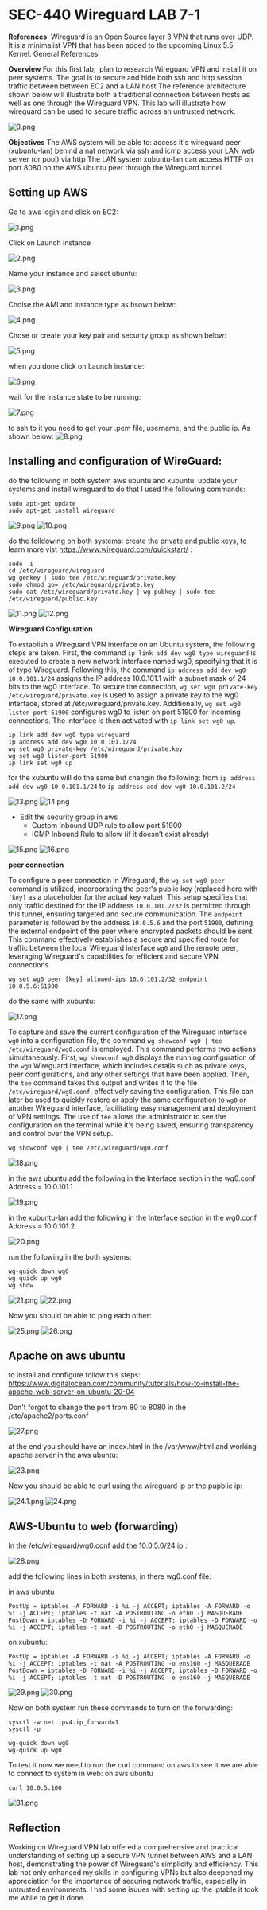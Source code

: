 # SEC-440 Wireguard LAB 7-1

**References** 
Wireguard is an Open Source layer 3 VPN that runs over UDP. It is a minimalist VPN that has been added to the upcoming Linux 5.5 Kernel. General References

**Overview**
For this first lab,  plan to research Wireguard VPN and install it on peer systems. The goal is to secure and hide both ssh and http session traffic between between EC2 and a LAN host The reference architecture shown below will illustrate both a traditional connection between hosts as well as one through the Wireguard VPN. This lab will illustrate how wireguard can be used to secure traffic across an untrusted network.

![0.png](./Images/0.png)

**Objectives** The AWS system will be able to: access it's wireguard peer (xubuntu-lan) behind a nat network via ssh and icmp access your LAN web server (or pool) via http The LAN system xubuntu-lan can access HTTP on port 8080 on the AWS ubuntu peer through the Wireguard tunnel

## Setting up AWS
Go to aws login and click on EC2:

![1.png](./Images/1.png)

Click on Launch instance

![2.png](./Images/2.png)

Name your instance and select ubuntu:

![3.png](./Images/3.png)

Choise the AMI and instance type as hsown below:

![4.png](./Images/4.png)

Chose or create your key pair and security group as shown below:

![5.png](./Images/5.png)

when you done click on Launch instance:

![6.png](./Images/6.png)

wait for the instance state to be running:

![7.png](./Images/7.png)

to ssh to it you need to get your .pem file, username, and the public ip. As shown below: 
![8.png](./Images/8.png)

## Installing and configuration of WireGuard:

do the following in both system aws ubuntu and xubuntu:
update your systems and install wireguard
to do that I used the following commands:
```
sudo apt-get update 
sudo apt-get install wireguard 
```
![9.png](./Images/9.png)
![10.png](./Images/10.png)

do the folldowing on both systems: 
create the private and public keys, to learn more vist https://www.wireguard.com/quickstart/ :
```
sudo -i
cd /etc/wireguard/wireguard
wg genkey | sudo tee /etc/wireguard/private.key
sudo chmod go= /etc/wireguard/private.key
sudo cat /etc/wireguard/private.key | wg pubkey | sudo tee /etc/wireguard/public.key
```

![11.png](./Images/11.png)
![12.png](./Images/12.png)

**Wireguard Configuration**

To establish a Wireguard VPN interface on an Ubuntu system, the following steps are taken. First, the command `ip link add dev wg0 type wireguard` is executed to create a new network interface named wg0, specifying that it is of type Wireguard. Following this, the command `ip address add dev wg0 10.0.101.1/24` assigns the IP address 10.0.101.1 with a subnet mask of 24 bits to the wg0 interface. To secure the connection, `wg set wg0 private-key /etc/wireguard/private.key` is used to assign a private key to the wg0 interface, stored at /etc/wireguard/private.key. Additionally, `wg set wg0 listen-port 51900` configures wg0 to listen on port 51900 for incoming connections. The interface is then activated with `ip link set wg0 up`. 
```
ip link add dev wg0 type wireguard
ip address add dev wg0 10.0.101.1/24
wg set wg0 private-key /etc/wireguard/private.key
wg set wg0 listen-port 51900
ip link set wg0 up
```
for the xubuntu will do the same but changin the following: from `ip address add dev wg0 10.0.101.1/24` to `ip address add dev wg0 10.0.101.2/24`

![13.png](./Images/13.png)
![14.png](./Images/14.png)

*   Edit the security group in aws
    *   Custom Inbound UDP rule to allow port 51900
    *   ICMP Inbound Rule to allow (if it doesn’t exist already)

![15.png](./Images/15.png)
![16.png](./Images/16.png)

**peer connection**

To configure a peer connection in Wireguard, the `wg set wg0 peer` command is utilized, incorporating the peer's public key (replaced here with `[key]` as a placeholder for the actual key value). This setup specifies that only traffic destined for the IP address `10.0.101.2/32` is permitted through this tunnel, ensuring targeted and secure communication. The `endpoint` parameter is followed by the address `10.0.5.6` and the port `51900`, defining the external endpoint of the peer where encrypted packets should be sent. This command effectively establishes a secure and specified route for traffic between the local Wireguard interface `wg0` and the remote peer, leveraging Wireguard's capabilities for efficient and secure VPN connections.
```
wg set wg0 peer [key] allowed-ips 10.0.101.2/32 endpoint 10.0.5.6:51900
```
do the same with xubuntu:

![17.png](./Images/17.png)

To capture and save the current configuration of the Wireguard interface `wg0` into a configuration file, the command `wg showconf wg0 | tee /etc/wireguard/wg0.conf` is employed. This command performs two actions simultaneously. First, `wg showconf wg0` displays the running configuration of the `wg0` Wireguard interface, which includes details such as private keys, peer configurations, and any other settings that have been applied. Then, the `tee` command takes this output and writes it to the file `/etc/wireguard/wg0.conf`, effectively saving the configuration. This file can later be used to quickly restore or apply the same configuration to `wg0` or another Wireguard interface, facilitating easy management and deployment of VPN settings. The use of `tee` allows the administrator to see the configuration on the terminal while it's being saved, ensuring transparency and control over the VPN setup.
```
wg showconf wg0 | tee /etc/wireguard/wg0.conf
```

![18.png](./Images/18.png)

in the aws ubuntu add the following in the Interface section in the wg0.conf
Address = 10.0.101.1

![19.png](./Images/19.png)

in the xubuntu-lan add the following in the Interface section in the wg0.conf
Address = 10.0.101.2

![20.png](./Images/20.png)

run the following in the both systems:
```
wg-quick down wg0
wg-quick up wg0
wg show
```
![21.png](./Images/21.png)
![22.png](./Images/22.png)

Now you should be able to ping each other:

![25.png](./Images/25.png)
![26.png](./Images/26.png)

## Apache on aws ubuntu
to install and configure follow this steps:
https://www.digitalocean.com/community/tutorials/how-to-install-the-apache-web-server-on-ubuntu-20-04

Don't forgot to change the port from 80 to 8080 in the /etc/apache2/ports.conf

![27.png](./Images/27.png)

at the end you should have an index.html in the /var/www/html and working apache server in the aws ubuntu:

![23.png](./Images/23.png)

Now you should be able to curl using the wireguard ip or the pupblic ip:

![24.1.png](./Images/24.1.png)
![24.png](./Images/24.png)

## AWS-Ubuntu to web (forwarding)
In the /etc/wireguard/wg0.conf add the 10.0.5.0/24 ip :

![28.png](./Images/28.png)

add the following lines in both systems, in there wg0.conf file:

in aws ubuntu
```
PostUp = iptables -A FORWARD -i %i -j ACCEPT; iptables -A FORWARD -o %i -j ACCEPT; iptables -t nat -A POSTROUTING -o eth0 -j MASQUERADE 
PostDown = iptables -D FORWARD -i %i -j ACCEPT; iptables -D FORWARD -o %i -j ACCEPT; iptables -t nat -D POSTROUTING -o eth0 -j MASQUERADE 
```
on xubuntu:
```
PostUp = iptables -A FORWARD -i %i -j ACCEPT; iptables -A FORWARD -o %i -j ACCEPT; iptables -t nat -A POSTROUTING -o ens160 -j MASQUERADE 
PostDown = iptables -D FORWARD -i %i -j ACCEPT; iptables -D FORWARD -o %i -j ACCEPT; iptables -t nat -D POSTROUTING -o ens160 -j MASQUERADE 
```
![29.png](./Images/29.png)
![30.png](./Images/30.png)

Now on both system run these commands to turn on the forwarding:
```
sysctl -w net.ipv4.ip_forward=1 
sysctl -p

wg-quick down wg0
wg-quick up wg0
```
To test it now we need to run the curl command on aws to see it we are able to connect to system in web:
on aws ubuntu
```
curl 10.0.5.100
```
![31.png](./Images/31.png)

## Reflection
Working on Wireguard VPN lab offered a comprehensive and practical understanding of setting up a secure VPN tunnel between AWS and a LAN host, demonstrating the power of Wireguard's simplicity and efficiency. This lab not only enhanced my skills in configuring VPNs but also deepened my appreciation for the importance of securing network traffic, especially in untrusted environments. I had some isuues with setting up the iptable it took me while to get it done. 